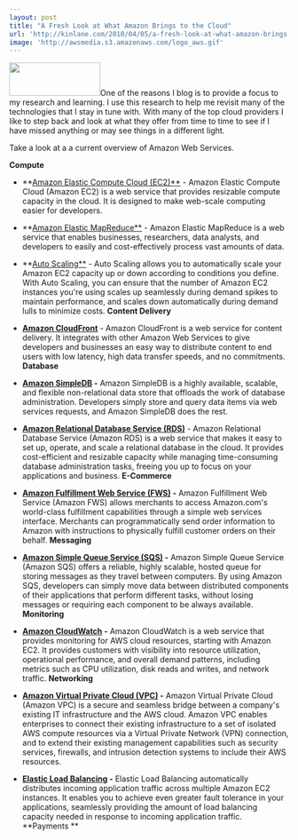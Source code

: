 ```yaml
---
layout: post
title: "A Fresh Look at What Amazon Brings to the Cloud"
url: 'http://kinlane.com/2010/04/05/a-fresh-look-at-what-amazon-brings-to-the-cloud/'
image: 'http://awsmedia.s3.amazonaws.com/logo_aws.gif'
---
```


<img class="alignright" title="Amazon Web Services" src="http://awsmedia.s3.amazonaws.com/logo_aws.gif" alt="" width="164" height="60" />One of the reasons I blog is to provide a focus to my research and learning. I use this research to help me revisit many of the technologies that I stay in tune with. With many of the top cloud providers I like to step back and look at what they offer from time to time to see if I have missed anything or may see things in a different light.

Take a look at a a current overview of Amazon Web Services.

**Compute**

  * **[Amazon Elastic Compute Cloud (EC2)**][1] \- Amazon Elastic Compute Cloud (Amazon EC2) is a web service that provides resizable compute capacity in the cloud. It is designed to make web-scale computing easier for developers.
  * **[Amazon Elastic MapReduce**][2] \- Amazon Elastic MapReduce is a web service that enables businesses, researchers, data analysts, and developers to easily and cost-effectively process vast amounts of data.
  * **[Auto Scaling**][3] \- Auto Scaling allows you to automatically scale your Amazon EC2 capacity up or down according to conditions you define. With Auto Scaling, you can ensure that the number of Amazon EC2 instances you're using scales up seamlessly during demand spikes to maintain performance, and scales down automatically during demand lulls to minimize costs.
**Content Delivery**

  * **[Amazon CloudFront][4]** \- Amazon CloudFront is a web service for content delivery. It integrates with other Amazon Web Services to give developers and businesses an easy way to distribute content to end users with low latency, high data transfer speeds, and no commitments.
**Database**

  * **[Amazon SimpleDB][5] -** Amazon SimpleDB is a highly available, scalable, and flexible non-relational data store that offloads the work of database administration. Developers simply store and query data items via web services requests, and Amazon SimpleDB does the rest.
  * **[Amazon Relational Database Service (RDS)][6]** \- Amazon Relational Database Service (Amazon RDS) is a web service that makes it easy to set up, operate, and scale a relational database in the cloud. It provides cost-efficient and resizable capacity while managing time-consuming database administration tasks, freeing you up to focus on your applications and business.
**E-Commerce**

  * **[Amazon Fulfillment Web Service (FWS)][7] -** Amazon Fulfillment Web Service (Amazon FWS) allows merchants to access Amazon.com's world-class fulfillment capabilities through a simple web services interface. Merchants can programmatically send order information to Amazon with instructions to physically fulfill customer orders on their behalf.
**Messaging**

  * **[Amazon Simple Queue Service (SQS)][8] -** Amazon Simple Queue Service (Amazon SQS) offers a reliable, highly scalable, hosted queue for storing messages as they travel between computers. By using Amazon SQS, developers can simply move data between distributed components of their applications that perform different tasks, without losing messages or requiring each component to be always available.
**Monitoring**

  * **[Amazon CloudWatch][9] -** Amazon CloudWatch is a web service that provides monitoring for AWS cloud resources, starting with Amazon EC2. It provides customers with visibility into resource utilization, operational performance, and overall demand patterns, including metrics such as CPU utilization, disk reads and writes, and network traffic.
**Networking**

  * **[Amazon Virtual Private Cloud (VPC)][10] -** Amazon Virtual Private Cloud (Amazon VPC) is a secure and seamless bridge between a company's existing IT infrastructure and the AWS cloud. Amazon VPC enables enterprises to connect their existing infrastructure to a set of isolated AWS compute resources via a Virtual Private Network (VPN) connection, and to extend their existing management capabilities such as security services, firewalls, and intrusion detection systems to include their AWS resources.
  * **[Elastic Load Balancing][11] -** Elastic Load Balancing automatically distributes incoming application traffic across multiple Amazon EC2 instances. It enables you to achieve even greater fault tolerance in your applications, seamlessly providing the amount of load balancing capacity needed in response to incoming application traffic.
**Payments **

   [1]: http://aws.amazon.com/ec2/
   [2]: http://aws.amazon.com/elasticmapreduce/
   [3]: http://aws.amazon.com/autoscaling/
   [4]: http://aws.amazon.com/cloudfront/
   [5]: http://aws.amazon.com/simpledb/
   [6]: http://aws.amazon.com/rds/
   [7]: http://aws.amazon.com/fws/
   [8]: http://aws.amazon.com/sqs/
   [9]: http://aws.amazon.com/cloudwatch/
   [10]: http://aws.amazon.com/vpc/
   [11]: http://aws.amazon.com/elasticloadbalancing/
